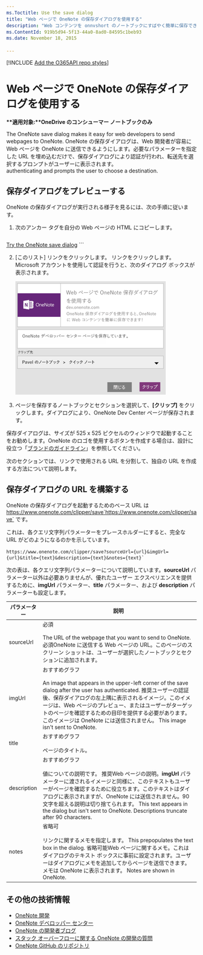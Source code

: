 ```yaml
---
ms.Toctitle: Use the save dialog
title: "Web ページで OneNote の保存ダイアログを使用する" 
description: "Web コンテンツを onnvshort のノートブックにすばやく簡単に保存できる onnvshort の保存ダイアログの使用方法について説明します。"
ms.ContentId: 919b5d94-5f13-44a0-8ad0-84595c1beb93
ms.date: November 18, 2015

---
```

[!INCLUDE [Add the O365API repo styles](../includes/controls/addo365apistyles.xml)]

<style>##indent {margin:2px 0px 0px 25px;}</style>

# Web ページで OneNote の保存ダイアログを使用する

__**適用対象:**OneDrive のコンシューマー ノートブックのみ__

The OneNote save dialog makes it easy for web developers to send webpages to OneNote. OneNote の保存ダイアログは、Web 開発者が容易に Web ページを OneNote に送信できるようにします。必要なパラメーターを指定した URL を埋め込むだけで、保存ダイアログにより認証が行われ、転送先を選択するプロンプトがユーザーに表示されます。  
 authenticating and prompts the user to choose a destination.

## 保存ダイアログをプレビューする

OneNote の保存ダイアログが実行される様子を見るには、次の手順に従います。
 
1. 次のアンカー タグを自分の Web ページの HTML にコピーします。

    ```html
<a href="https://www.onenote.com/clipper/save?sourceUrl=http://dev.onenote.com/&
imgUrl=http://antyapps.pl/wp-content/uploads/2013/09/onenote-logo-630x347.jpg&
title=Use the OneNote save dialog on your webpages&
description=It's easy to send web content to OneNote with the OneNote save dialog!&
notes=Sending the OneNote Dev Center webpage to OneNote."
onclick="window.open(this.href, 'targetWindow', 'width=525, height=525'); return false;">
Try the OneNote save dialog</a>
    ```

2. [このリスト] リンクをクリックします。 リンクをクリックします。Microsoft アカウントを使用して認証を行うと、次のダイアログ ボックスが表示されます。

    ![図 1. OneNote の保存ダイアログ](images\onenote\OneNoteSaveDialog.png)
    
3. ページを保存するノートブックとセクションを選択して、**[クリップ]** をクリックします。ダイアログにより、OneNote Dev Center ページが保存されます。

保存ダイアログは、サイズが 525 x 525 ピクセルのウィンドウで起動することをお勧めします。OneNote のロゴを使用するボタンを作成する場合は、設計に役立つ「[ブランドのガイドライン](../howto/onenote-branding.md)」を参照してください。

次のセクションでは、リンクで使用される URL を分割して、独自の URL を作成する方法について説明します。

## 保存ダイアログの URL を構築する
 
OneNote の保存ダイアログを起動するためのベース URL は https://www.onenote.com/clipper/save`https://www.onenote.com/clipper/save` です。

これは、各クエリ文字列パラメーターをプレースホルダーにすると、完全な URL がどのようになるのかを示しています。

```
https://www.onenote.com/clipper/save?sourceUrl={url}&imgUrl={url}&title={text}&description={text}&notes={text}`
```

次の表は、各クエリ文字列パラメーターについて説明しています。**sourceUrl** パラメーター以外は必要ありませんが、優れたユーザー エクスペリエンスを提供するために、**imgUrl** パラメーター、**title** パラメーター、および **description** パラメーターも設定します。

| パラメーター | 説明 |  
|------|------|  
| sourceUrl | 必須<br /><br />The URL of the webpage that you want to send to OneNote. 必須OneNote に送信する Web ページの URL。このページのスクリーン ショットは、ユーザーが選択したノートブックとセクションに追加されます。 |  
| imgUrl | おすすめグラフ<br /><br />An image that appears in the upper-left corner of the save dialog after the user has authenticated. 推奨ユーザーの認証後、保存ダイアログの左上隅に表示されるイメージ。このイメージは、Web ページのプレビュー、またはユーザーがターゲットのページを確認するための目印を提供する必要があります。このイメージは OneNote には送信されません。 This image isn't sent to OneNote. |  
| title | おすすめグラフ<br /><br />ページのタイトル。 |  
| description | おすすめグラフ<br /><br />値についての説明です。 推奨Web ページの説明。**imgUrl** パラメーターに渡されるイメージと同様に、このテキストもユーザーがページを確認するために役立ちます。このテキストはダイアログに表示されますが、OneNote には送信されません。90 文字を超える説明は切り捨てられます。 This text appears in the dialog but isn't sent to OneNote. Descriptions truncate after 90 characters. |  
| notes | 省略可<br /><br />リンクに関するメモを指定します。 This prepopulates the text box in the dialog. 省略可能Web ページに関するメモ。これはダイアログのテキスト ボックスに事前に設定されます。ユーザーはダイアログにメモを追加してからページを送信できます。メモは OneNote に表示されます。 Notes are shown in OneNote. |  
 

<a name="see-also"></a>
## その他の技術情報

- [OneNote 開発](../howto/onenote-landing.md)
- [OneNote デベロッパー センター](http://dev.onenote.com/)
- [OneNote の開発者ブログ](http://go.microsoft.com/fwlink/?LinkID=390183)
- [スタック オーバーフローに関する OneNote の開発の質問](http://go.microsoft.com/fwlink/?LinkID=390182) 
- [OneNote GitHub のリポジトリ](http://go.microsoft.com/fwlink/?LinkID=390178)  
